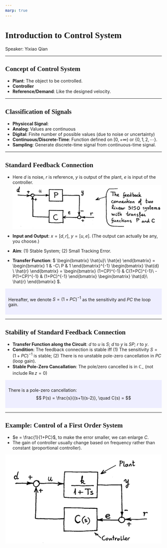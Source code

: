 ```yaml
---
marp: true
---
```

<style>
  section {
    font-family: 'LXGW Bright';
  }

  h1, h2, h3 {
    font-family: 'LXGW Bright';
  }
</style>
<style>
img[alt~="center"] {
  display: block;
  margin: 0 auto;
}
</style>
<style>
.note {
  background-color: #eef;
  padding: 10px;
  margin: 10px 0;
  text-align: left;
}
.trick {
  background-color: #fee;
  padding: 10px;
  margin: 10px 0;
  text-align: left;
}
</style>

# Introduction to Control System

Speaker: Yixiao Qian

---

## Concept of Control System

- **Plant**: The object to be controlled.
- **Controller**
- **Reference/Demand**: Like the designed velocity.


---

## Classification of Signals

- **Physiccal Signal**:
- **Analog**: Values are continuous
- **Digital**: Finite number of possible values (due to noise or uncertainty)
- **Continuous/Discrete-Time**: Function defined on $[0, +\infty)$ or $\{0,1,2,\cdots\}$.
- **Sampling**: Generate discrete-time signal from continuous-time signal.

---

## Standard Feedback Connection

- Here $d$ is noise, $r$ is reference, $y$ is output of the plant, $e$ is input of the controller.
![center w:700](assets/image.png)

- **Input and Output**: $x = [d, r]$, $y = [u,e]$. (The output can actually be any, you choose.)
- **Aim**: (1) Stable System; (2) Small Tracking Error.
- **Transfer Function**: $
\begin{bmatrix}
  \hat{u}\\ \hat{e}
\end{bmatrix} =
\begin{bmatrix}
  1 & -C\\
  P & 1
\end{bmatrix}^{-1}
\begin{bmatrix}
  \hat{d} \\ \hat{r}
\end{bmatrix}
 =
 \begin{bmatrix}
   (1+CP)^{-1} & C(1+PC)^{-1}\\
   -P(1+CP)^{-1} & (1+PC)^{-1}
 \end{bmatrix}
 \begin{bmatrix}
   \hat{d}\\ \hat{r}
 \end{bmatrix}
 $.

<div class=note>

Hereafter, we denote $S = (1+PC)^{-1}$ as the sensitivity and $PC$ the loop gain.

</div>

---

## Stability of Standard Feedback Connection

- **Transfer Function along the Circuit**: $d$ to $u$ is $S$; $d$ to $y$ is $SP$; $r$ to $y$.
- **Condition**: The feedback connection is stable iff (1) The sensitivity $S = (1+PC)^{-1}$ is stable; (2) There is no unstable pole-zero cancellation in $PC$ (loop gain).
- **Stable Pole-Zero Cancallation**: The pole/zero cancelled is in $\mathbb{C}_-$ (not include $\operatorname{Re}z = 0$)

<div class=note>

There is a pole-zero cancellation:
$$ P(s) = \frac{s}{(s+1)(s-2)}, \quad C(s) =   $$

</div>

---

## Example: Control of a First Order System

- $e = \frac{1}{1+PC}$, to make the error smaller, we can enlarge $C$.
- The gain of controller usually change based on frequency rather than constant (proportional controller).

![center w:600](assets/image-3.png)






